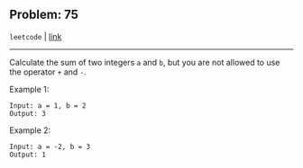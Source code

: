 Problem: 75
---

`leetcode` | [link](https://leetcode.com/explore/interview/card/top-interview-questions-medium/114/others/822/)

---

Calculate the sum of two integers `a` and `b`, but you are not
allowed to use the operator `+` and `-`.

Example 1:
```
Input: a = 1, b = 2
Output: 3
```

Example 2:
```
Input: a = -2, b = 3
Output: 1
```
